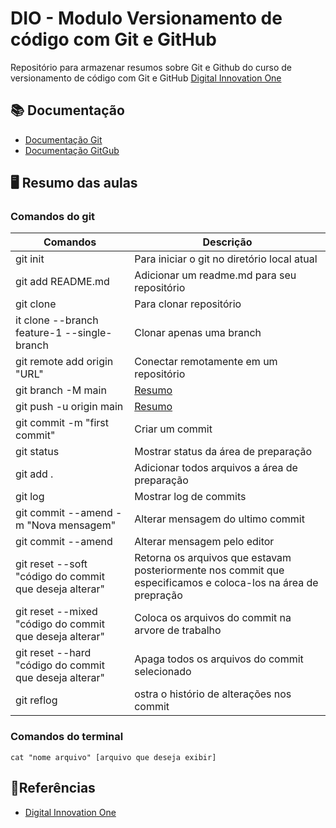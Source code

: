 
# DIO - Modulo Versionamento de código com Git e GitHub

Repositório para armazenar resumos sobre Git e Github do curso de versionamento de código com Git e GitHub [Digital Innovation One](https://www.dio.me/)

## 📚 Documentação
- [Documentação Git](https://git-scm.com/docs/git/pt_BR)
- [Documentação GitGub](https://docs.github.com/pt)

## 🖥️ Resumo das aulas

### Comandos do git

| Comandos | Descrição |
|-------|---------|
| git init | Para iniciar o git no diretório local atual |
| git add README.md | Adicionar um readme.md para seu repositório |
| git clone | Para clonar repositório |
| it clone --branch feature-1 --single-branch | Clonar apenas uma branch |
| git remote add origin "URL" | Conectar remotamente em um repositório |
| git branch -M main | [Resumo]() |
| git push -u origin main | [Resumo]() |
| git commit -m "first commit" | Criar um commit |
| git status | Mostrar status da área de preparação |
| git add . | Adicionar todos arquivos a área de preparação |
| git log | Mostrar log de commits |
| git commit --amend -m "Nova mensagem" | Alterar mensagem do ultimo commit |
| git commit --amend | Alterar mensagem pelo editor |
| git reset --soft "código do commit que deseja alterar" | Retorna os arquivos que estavam posteriormente nos commit que especificamos e coloca-los na área de prepração |
| git reset --mixed "código do commit que deseja alterar" | Coloca os arquivos do commit na arvore de trabalho |
| git reset --hard "código do commit que deseja alterar" | Apaga todos os arquivos do commit selecionado |
| git reflog | ostra o histório de alterações nos commit |

### Comandos do terminal

```
cat "nome arquivo" [arquivo que deseja exibir]

```

## 🔎Referências
- [Digital Innovation One](https://www.dio.me/)
